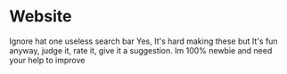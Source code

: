 # Website
Ignore hat one useless search bar
Yes, It's hard making these but It's fun
anyway, judge it, rate it, give it a suggestion. Im 100% newbie and need your help to improve
